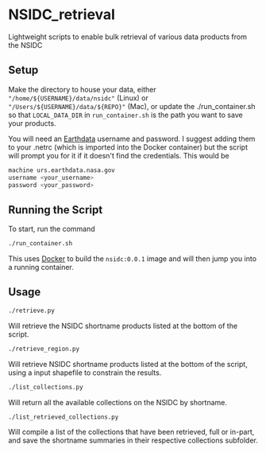 
# NSIDC_retrieval

Lightweight scripts to enable bulk retrieval of various data products from the NSIDC


## Setup

Make the directory to house your data, either `"/home/${USERNAME}/data/nsidc"` (Linux) or `"/Users/${USERNAME}/data/${REPO}"` (Mac), or update the ./run_container.sh so that `LOCAL_DATA_DIR` in `run_container.sh` is the path you want to save your products.

You will need an [Earthdata](https://search.earthdata.nasa.gov/search) username and password. I suggest adding them to your .netrc (which is imported into the Docker container) but the script will prompt you for it if it doesn't find the credentials. This would be
```bash
machine urs.earthdata.nasa.gov
username <your_username>
password <your_password>
```
## Running the Script
To start, run the command
```bash
./run_container.sh
```
This uses [Docker](https://www.docker.com) to build the `nsidc:0.0.1` image and will then jump you into a running container.

## Usage

```bash
./retrieve.py
```
Will retrieve the NSIDC shortname products listed at the bottom of the script.

```bash
./retrieve_region.py
```
Will retrieve NSIDC shortname products listed at the bottom of the script, using a input shapefile to constrain the results.

```bash
./list_collections.py
```
Will return all the available collections on the NSIDC by shortname.

```bash
./list_retrieved_collections.py
```
Will compile a list of the collections that have been retrieved, full or in-part, and save the shortname summaries in their respective collections subfolder.

